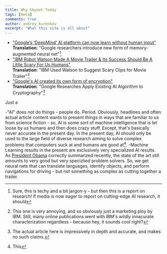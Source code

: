 ```yaml
---
title: Why Skynet Today
tags: [meta]
comments: true
author: andrey_kurenkov
excerpt: "What this site is all about"
---
```

* ["Google’s ‘DeepMind’ AI platform can now learn without human input"](http://thenextweb.com/artificial-intelligence/2016/10/17/deepmind-ai-platform-can-now-learn-without-human-input/)
<br>**Translation**: "Google researchers introduce new form of memory-augmented neural net"[^Google].
* ["IBM Robot Watson Made A Movie Trailer & Its Success Should Be A Little Scary For Us Humans"](http://www.digitalspy.com/movies/news/a806516/sci-fi-movie-morgans-new-trailer-was-made-by-ai-and-were-cancelling-the-machine-apocalypse/)
<br>**Translation**: "IBM Used Watson to Suggest Scary Clips for Movie Trailer"[^IBM]
* ["Google's AI created its own form of encryption"](https://www.engadget.com/2016/10/28/google-ai-created-its-own-form-of-encryption/)
<br>**Translation**: "Google Researches Apply Existing AI Algorithm to Cryptography"[^Crypto]

Just a 

-"AI" does not do things - people do. Period. Obviously, headlines and often actual article content wants to present things in ways that are familiar to us from science fiction - so, AI is some sort of machine intelligence that is let loose by us humans and then does crazy stuff. Except, that's basically never accurate in the present day. In the present day, AI should only be used to the large field of diverse research aiming to solve complex problems that computers suck at and humans are good at[^AI].
-Machine Learning results in the present are exclusively very specialized AI results. As [President Obama](https://www.wired.com/2016/10/president-obama-mit-joi-ito-interview/) correctly summarized recently, the state of the art still amounts to very good but very specizlied problem solvers. So, we get neural nets that can translate languages, identify objects, and perform navigations for driving - but not something as complex as cutting together a trailer. 

[^Google]: Sure, this is techy and a bit jargon-y - but then this is a report on research! If media is now eager to report on cutting-edge AI research, it should 
[^IBM]: This one is very annoying, and so obviously just a marketing ploy by IBM. Still, many online publications went with IBM's wildly innacurate characterization regardless - because hey, it sounds cool right? 
[^Crypto]: The actual article here is impressively in depth and accurate, and makes no such claims.  
[^AI]: This 
